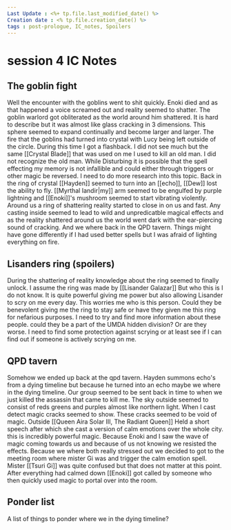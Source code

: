 ```yaml
---
Last Update : <%+ tp.file.last_modified_date() %>
Creation date : <% tp.file.creation_date() %>
tags : post-prologue, IC_notes, Spoilers 
---
```


# session 4 IC Notes

## The goblin fight
Well the encounter with the goblins went to shit quickly. Enoki died and as that happened a voice screamed out and reality seemed to shatter. The goblin warlord got obliterated as the world around him shattered. It is hard to describe but it was almost like glass cracking in 3 dimensions. This sphere seemed to expand continually and become larger and larger.  The fire that the goblins had turned into crystal with Lucy being left outside of the circle. During this time I got a flashback. I did not see much but the same [[Crystal Blade]] that was used on me I used to kill an old man. I did not recognize the old man. While Disturbing it is possible that the spell effecting my memory is not infallible and could either through triggers or other magic be reversed. I need to do more research into this topic. 
Back in the ring of crystal [[Hayden]] seemed to turn into an [[echo]], [[Dew]] lost the ability to fly. [[Myrthal Iandir|my]] arm seemed to be engulfed by purple lightning and [[Enoki]]'s mushroom seemed to start vibrating violently. Around us a ring of shattering reality started to close in on us and fast. Any casting inside seemed to lead to wild and unpredicatble magical effects and as the reality shattered around us the world went dark with the ear-piercing sound of cracking.  And we where back in the QPD tavern. Things might have gone differently if I had used better spells but I was afraid of lighting everything on fire.

## Lisanders ring (spoilers)
During the shattering of reality knowledge about the ring seemed to finally unlock. I assume the ring was made by [[Lisander Galazar]] But who this is I do not know. It is quite powerful giving me power but also allowing Lisander to scry on me every day. This worries me who is this person. Could they be benevolent giving me the ring to stay safe or have they given me this ring for nefarious purposes. I need to try and find more information about these people. could they be a part of the UMDA hidden division? Or are they worse. I need to find some protection against scrying or at least see if I can find out if someone is actively scrying on me.

## QPD tavern
Somehow we ended up back at the qpd tavern. Hayden summons echo's from a dying timeline but because he turned into an echo maybe we where in the dying timeline. 
Our group seemed to be sent back in time to when we just killed the assassin that came to kill me. The sky outside seemed to consist of reds greens and purples almost like northern light. When I cast detect magic cracks seemed to show. These cracks seemed to be void of magic. Outside [[Queen Aira Solar III, The Radiant Queen]] Held a short speech after which she cast a version of calm emotions over the whole city. this is incredibly powerful magic. Because Enoki and I saw the wave of magic coming towards us and because of us not knowing we resisted the effects. Because we where both really stressed out we decided to got to the meeting room where mister Gi was and trigger the calm emotion spell. Mister [[Tsuri Gi]] was quite confused but that does not matter at this point. 
After everything had calmed down [[Enoki]] got called by someone who then quickly used magic to portal over into the room.

## Ponder list
A list of things to ponder
where we in the dying timeline?
